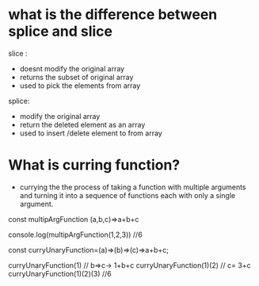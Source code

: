 # what is the difference between splice and slice

slice :

- doesnt modify the original array
- returns the subset of original array
- used to pick the elements from array

splice:

- modify the original array
- return the deleted element as an array
- used to insert /delete element to from array

# What is curring function?

- currying the the process of taking a function with multiple arguments and turning it into a sequence of functions each with only a single argument.

const multipArgFunction (a,b,c)=>a+b+c

console.log(multipArgFunction(1,2,3)) //6

const curryUnaryFunction=(a)=>(b)=>(c)=>a+b+c;

curryUnaryFunction(1) // b=>c-> 1+b+c
curryUnaryFunction(1)(2) // c= 3+c
curryUnaryFunction(1)(2)(3) //6
